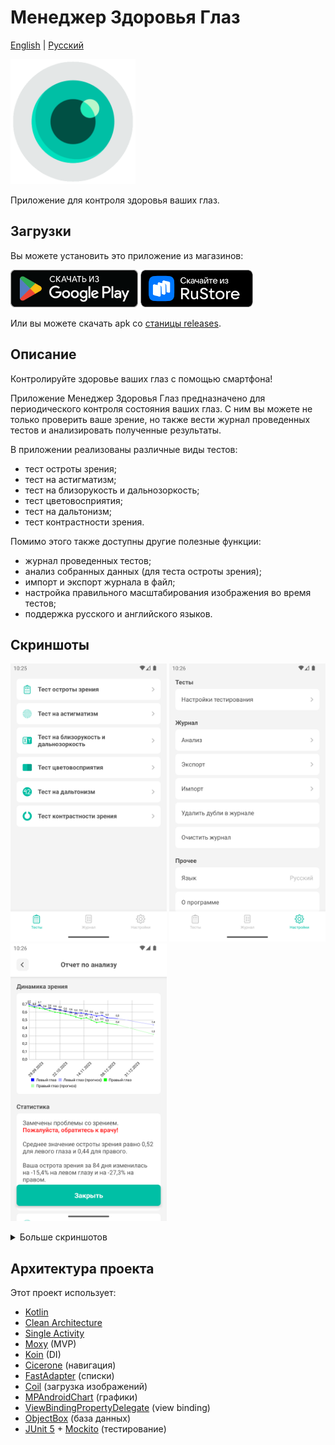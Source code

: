 # Менеджер Здоровья Глаз
[English](https://github.com/RznNike/EyeHealthManager#readme) | [Русский](/README.ru.md)

<img src="/readme_files/icon.png" alt="icon" width="200"/>

Приложение для контроля здоровья ваших глаз.
## Загрузки
Вы можете установить это приложение из магазинов:

[<img src="/readme_files/ru/badge_google_play.png" alt="Скачать из Google Play" height="60"/>](https://play.google.com/store/apps/details?id=ru.rznnike.eyehealthmanager) [<img src="/readme_files/badge_rustore.png" alt="Скачать из RuStore" height="60"/>](https://apps.rustore.ru/app/ru.rznnike.eyehealthmanager)

Или вы можете скачать apk со [станицы releases](https://github.com/RznNike/EyeHealthManager/releases).
## Описание
Контролируйте здоровье ваших глаз с помощью смартфона!

Приложение Менеджер Здоровья Глаз предназначено для периодического контроля состояния ваших глаз. С ним вы можете не только проверить ваше зрение, но также вести журнал проведенных тестов и анализировать полученные результаты.

В приложении реализованы различные виды тестов:
* тест остроты зрения;
* тест на астигматизм;
* тест на близорукость и дальнозоркость;
* тест цветовосприятия;
* тест на дальтонизм;
* тест контрастности зрения.

Помимо этого также доступны другие полезные функции:
* журнал проведенных тестов;
* анализ собранных данных (для теста остроты зрения);
* импорт и экспорт журнала в файл;
* настройка правильного масштабирования изображения во время тестов;
* поддержка русского и английского языков.
## Скриншоты
<img src="/readme_files/ru/screenshot_1.png" alt="icon" width="250"/> <img src="/readme_files/ru/screenshot_2.png" alt="icon" width="250"/> <img src="/readme_files/ru/screenshot_3.png" alt="icon" width="250"/>

<details>
    <summary>Больше скриншотов</summary>
    <img src="/readme_files/ru/screenshot_4.png" alt="icon" width="250"/>
    <img src="/readme_files/ru/screenshot_5.png" alt="icon" width="250"/>
    <img src="/readme_files/ru/screenshot_6.png" alt="icon" width="250"/>
    <img src="/readme_files/ru/screenshot_7.png" alt="icon" width="250"/>
    <img src="/readme_files/ru/screenshot_8.png" alt="icon" width="250"/>
</details>

## Архитектура проекта
Этот проект использует:
* [Kotlin](https://kotlinlang.org/)
* [Clean Architecture](https://blog.cleancoder.com/uncle-bob/2012/08/13/the-clean-architecture.html)
* [Single Activity](https://www.toolify.ai/ai-news/mastering-single-activity-in-android-development-176852)
* [Moxy](https://github.com/moxy-community/Moxy) (MVP)
* [Koin](https://github.com/InsertKoinIO/koin) (DI)
* [Cicerone](https://github.com/terrakok/Cicerone) (навигация)
* [FastAdapter](https://github.com/mikepenz/FastAdapter) (списки)
* [Coil](https://github.com/coil-kt/coil) (загрузка изображений)
* [MPAndroidChart](https://github.com/PhilJay/MPAndroidChart) (графики)
* [ViewBindingPropertyDelegate](https://github.com/kirich1409/ViewBindingPropertyDelegate) (view binding)
* [ObjectBox](https://github.com/objectbox/objectbox-java) (база данных)
* [JUnit 5](https://github.com/junit-team/junit5) + [Mockito](https://github.com/mockito/mockito) (тестирование)